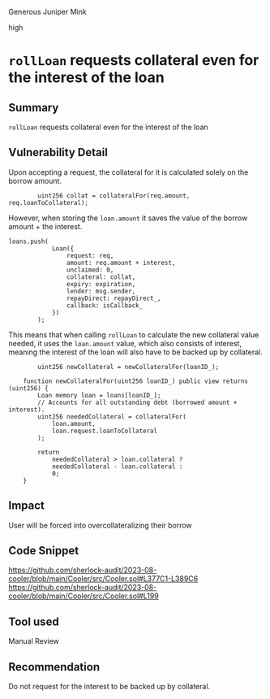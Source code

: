 Generous Juniper Mink

high

# `rollLoan` requests collateral even for the interest of the loan
## Summary
`rollLoan` requests collateral even for the interest of the loan 

## Vulnerability Detail
Upon accepting a request, the collateral for it is calculated solely on the borrow amount.  
```solidity
        uint256 collat = collateralFor(req.amount, req.loanToCollateral);
```
However, when storing the `loan.amount` it saves the value of the borrow amount + the interest.
```solidity
loans.push(
            Loan({
                request: req,
                amount: req.amount + interest,
                unclaimed: 0,
                collateral: collat,
                expiry: expiration,
                lender: msg.sender,
                repayDirect: repayDirect_,
                callback: isCallback_
            })
        );
```
This means that when calling `rollLoan` to calculate the new collateral value needed, it uses the `loan.amount` value, which also consists of interest, meaning the interest of the loan will also have to be backed up by collateral.
```solidity
        uint256 newCollateral = newCollateralFor(loanID_);
```
```solidity 
    function newCollateralFor(uint256 loanID_) public view returns (uint256) {
        Loan memory loan = loans[loanID_];
        // Accounts for all outstanding debt (borrowed amount + interest).
        uint256 neededCollateral = collateralFor(
            loan.amount,
            loan.request.loanToCollateral
        );

        return
            neededCollateral > loan.collateral ?
            neededCollateral - loan.collateral :
            0;
    }
```

## Impact
User will be forced into overcollateralizing their borrow

## Code Snippet
https://github.com/sherlock-audit/2023-08-cooler/blob/main/Cooler/src/Cooler.sol#L377C1-L389C6
https://github.com/sherlock-audit/2023-08-cooler/blob/main/Cooler/src/Cooler.sol#L199

## Tool used

Manual Review

## Recommendation
Do not request for the interest to be backed up by collateral.